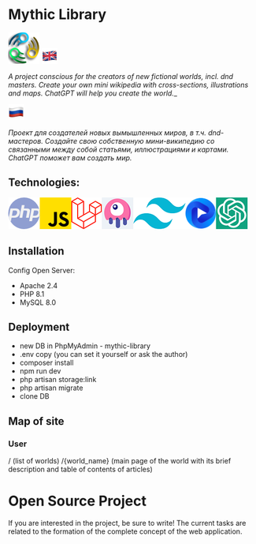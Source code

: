 # Mythic Library

<img src="https://github.com/Markov-Andrey/Mythic-Library/blob/master/public/image/icon/logo_mini.png">

<img height="32px" src="https://github.com/Markov-Andrey/Mythic-Library/blob/master/Readme/Icons/1f1ec-1f1e7.png">

_A project conscious for the creators of new fictional worlds, incl. dnd masters.
Create your own mini wikipedia with cross-sections, illustrations and maps. ChatGPT will help you create the world.__

<img height="32px" src="https://github.com/Markov-Andrey/Mythic-Library/blob/master/Readme/Icons/1f1f7-1f1fa.png">

_Проект для создателей новых вымышленных миров, в т.ч. dnd-мастеров.
Создайте свою собственную мини-википедию со связанными между собой статьями, иллюстрациями и картами. ChatGPT поможет вам создать мир._

## Technologies:
<img src="https://github.com/Markov-Andrey/Mythic-Library/blob/master/Readme/Icons/php-919830.png"><img src="https://github.com/Markov-Andrey/Mythic-Library/blob/master/Readme/Icons/js-5968292.png"><img src="https://github.com/Markov-Andrey/Mythic-Library/blob/master/Readme/Icons/laravel-icon.png"><img src="https://github.com/Markov-Andrey/Mythic-Library/blob/master/Readme/Icons/livewire-ico.png"><img src="https://github.com/Markov-Andrey/Mythic-Library/blob/master/Readme/Icons/tailwind-ico.png"><img height="64px" src="https://github.com/Markov-Andrey/Mythic-Library/blob/master/Readme/Icons/flowbite-logo.svg"><img src="https://github.com/Markov-Andrey/Mythic-Library/blob/master/Readme/Icons/chat-gpt-icon.png">

## Installation

Config Open Server:
- Apache 2.4
- PHP 8.1
- MySQL 8.0

## Deployment

- new DB in PhpMyAdmin - mythic-library
-  .env copy (you can set it yourself or ask the author)
- composer install
- npm run dev
- php artisan storage:link
- php artisan migrate
- clone DB

## Map of site

### User
/ (list of worlds)
/{world_name} (main page of the world with its brief description and table of contents of articles)

# Open Source Project
If you are interested in the project, be sure to write!
The current tasks are related to the formation of the complete concept of the web application.
